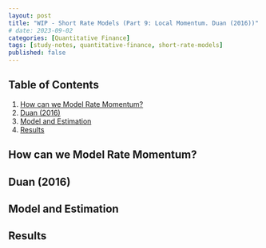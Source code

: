 ```yaml
---
layout: post
title: "WIP - Short Rate Models (Part 9: Local Momentum. Duan (2016))"
# date: 2023-09-02
categories: [Quantitative Finance]
tags: [study-notes, quantitative-finance, short-rate-models]
published: false
---
```


<script type="text/javascript" src="https://cdn.mathjax.org/mathjax/latest/MathJax.js?config=default"></script>


## Table of Contents

1. [How can we Model Rate Momentum?](#how-can-we-model-rate-momentum)
2. [Duan (2016)](#duan-2016)
3. [Model and Estimation](#model-and-estimation)
4. [Results](#results)

## How can we Model Rate Momentum?

## Duan (2016)

## Model and Estimation

## Results